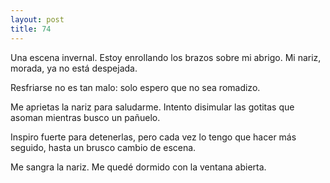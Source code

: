```yaml
---
layout: post
title: 74
---
```


Una escena invernal. Estoy enrollando los brazos sobre mi abrigo. Mi nariz, morada, ya no está despejada.

Resfriarse no es tan malo: solo espero que no sea romadizo.

Me aprietas la nariz para saludarme. Intento disimular las gotitas que asoman mientras busco un pañuelo.

Inspiro fuerte para detenerlas, pero cada vez lo tengo que hacer más seguido, hasta un brusco cambio de escena.

Me sangra la nariz. Me quedé dormido con la ventana abierta.
